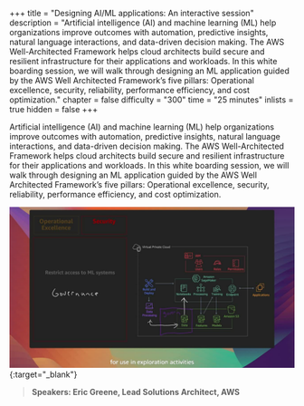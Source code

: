 +++
title = "Designing AI/ML applications: An interactive session"
description = "Artificial intelligence (AI) and machine learning (ML) help organizations improve outcomes with automation, predictive insights, natural language interactions, and data-driven decision making. The AWS Well-Architected Framework helps cloud architects build secure and resilient infrastructure for their applications and workloads. In this white boarding session, we will walk through designing an ML application guided by the AWS Well Architected Framework’s five pillars: Operational excellence, security, reliability, performance efficiency, and cost optimization."
chapter = false
difficulty = "300"
time = "25 minutes"
inlists = true
hidden = false
+++

Artificial intelligence (AI) and machine learning (ML) help organizations improve outcomes with automation, predictive insights, natural language interactions, and data-driven decision making. The AWS Well-Architected Framework helps cloud architects build secure and resilient infrastructure for their applications and workloads. In this white boarding session, we will walk through designing an ML application guided by the AWS Well Architected Framework’s five pillars: Operational excellence, security, reliability, performance efficiency, and cost optimization.

[![AWS Public Sector Summit Online - Designing AI/ML application: An interactive session](./architecting_aiml.jpg)](https://pages.awscloud.com/aws-public-sector-summit-online-sptmgmt02.html){:target="_blank"}


>  **Speakers: Eric Greene, Lead Solutions Architect, AWS** 
